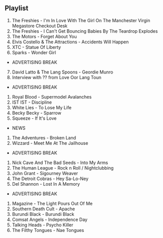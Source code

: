 ## Playlist

1. The Freshies - I'm In Love With The Girl On The Manchester Virgin Megastore Checkout Desk
2. The Freshies - I Can't Get Bouncing Babies By The Teardrop Explodes
3. The Motors - Forget About You
4. Elvis Costello & The Attractions - Accidents Will Happen
5. XTC - Statue Of Liberty
6. Sparks - Wonder Girl

- ADVERTISING BREAK

7. David Latto & The Lang Spoons - Geordie Munro
8. Interview with ?? from Love Oor Lang Toun

- ADVERTISING BREAK

1. Royal Blood - Supermodel Avalanches
2. IST IST - Discipline
3. White Lies - To Lose My Life
4. Becky Becky - Sparrow
5. Squeeze - If It's Love

- NEWS

1. The Adventures - Broken Land
2. Wizzard - Meet Me At The Jailhouse

- ADVERTISING BREAK

1. Nick Cave And The Bad Seeds - Into My Arms
2. The Human League - Rock n Roll / Nightclubbing
3. John Grant - Sigourney Weaver
4. The Detroit Cobras - Hey Sa-Lo-Ney
5. Del Shannon - Lost In A Memory

- ADVERTISING BREAK

1. Magazine - The Light Pours Out Of Me
2. Southern Death Cult - Apache
3. Burundi Black - Burundi Black
4. Comsat Angels - Independence Day
5. Talking Heads - Psycho Killer
6. The Filthy Tongues - Nae Tongues
